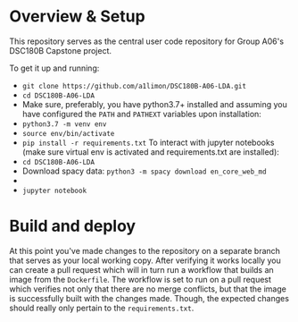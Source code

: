# Overview & Setup

This repository serves as the central user code repository for Group A06's DSC180B Capstone project.

To get it up and running:
- `git clone https://github.com/a1limon/DSC180B-A06-LDA.git`
- `cd DSC180B-A06-LDA`
- Make sure, preferably, you have python3.7+ installed and assuming you have configured the `PATH` and `PATHEXT` variables upon installation:
- `python3.7 -m venv env`
- `source env/bin/activate`
- `pip install -r requirements.txt`
To interact with jupyter notebooks (make sure virtual env is activated and requirements.txt are installed):
- `cd DSC180B-A06-LDA`
-  Download spacy data: `python3 -m spacy download en_core_web_md`
-  <Additional downloads>
-  `jupyter notebook`

# Build and deploy

At this point you've made changes to the repository on a separate branch that serves as your local working copy. After verifying it works locally you can create a pull request which will in turn run a workflow that builds an image from the `Dockerfile`. The workflow is set to run on a pull request which verifies not only that there are no merge conflicts, but that the image is successfully built with the changes made. Though, the expected changes should really only pertain to the `requirements.txt`.
